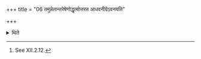 +++
title = "06 तमुन्नेतान्तरेषेणोद्धृत्योत्तरत आधवनीयेऽवनयति"

+++

<details><summary>थिते</summary>

6. Having carried in over between the two poles (of the northern Havirdhāna-cart)[^1] to the north, the Unnetr̥ pours it down into the Ādhavanīya.   

[^1]: See XII.2.12.  
</details>
